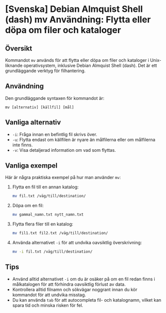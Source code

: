 # [Svenska] Debian Almquist Shell (dash) mv Användning: Flytta eller döpa om filer och kataloger

## Översikt
Kommandot `mv` används för att flytta eller döpa om filer och kataloger i Unix-liknande operativsystem, inklusive Debian Almquist Shell (dash). Det är ett grundläggande verktyg för filhantering.

## Användning
Den grundläggande syntaxen för kommandot är:

```
mv [alternativ] [källfil] [mål]
```

## Vanliga alternativ
- `-i`: Fråga innan en befintlig fil skrivs över.
- `-u`: Flytta endast om källfilen är nyare än målfilerna eller om målfilerna inte finns.
- `-v`: Visa detaljerad information om vad som flyttas.

## Vanliga exempel
Här är några praktiska exempel på hur man använder `mv`:

1. Flytta en fil till en annan katalog:
   ```bash
   mv fil.txt /väg/till/destination/
   ```

2. Döpa om en fil:
   ```bash
   mv gammal_namn.txt nytt_namn.txt
   ```

3. Flytta flera filer till en katalog:
   ```bash
   mv fil1.txt fil2.txt /väg/till/destination/
   ```

4. Använda alternativet `-i` för att undvika oavsiktlig överskrivning:
   ```bash
   mv -i fil.txt /väg/till/destination/
   ```

## Tips
- Använd alltid alternativet `-i` om du är osäker på om en fil redan finns i målkatalogen för att förhindra oavsiktlig förlust av data.
- Kontrollera alltid filnamn och sökvägar noggrant innan du kör kommandot för att undvika misstag.
- Du kan använda `tab` för att autocompleta fil- och katalognamn, vilket kan spara tid och minska risken för fel.